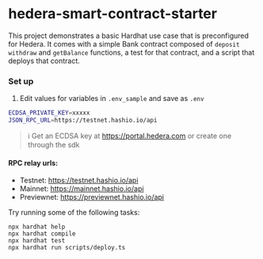 # hedera-smart-contract-starter

This project demonstrates a basic Hardhat use case that is preconfigured for Hedera. It comes with a simple Bank contract composed of `deposit` `withdraw` and `getBalance` functions, a test for that contract, and a script that deploys that contract.


### Set up
1. Edit values for variables in `.env_sample` and save as `.env`
```bash
ECDSA_PRIVATE_KEY=xxxxx
JSON_RPC_URL=https://testnet.hashio.io/api
```
> :information_source: Get an ECDSA key at https://portal.hedera.com or create one through the sdk

#### RPC relay urls:
* Testnet: https://testnet.hashio.io/api
* Mainnet: https://mainnet.hashio.io/api
* Previewnet: https://previewnet.hashio.io/api

Try running some of the following tasks:

```shell
npx hardhat help
npx hardhat compile
npx hardhat test
npx hardhat run scripts/deploy.ts
```